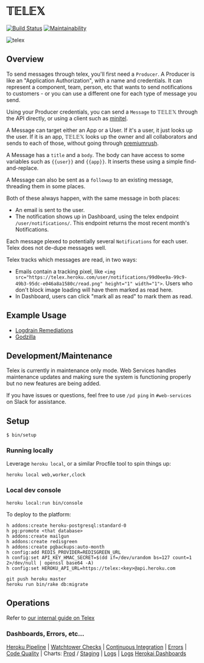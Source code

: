 # 𝕋𝔼𝕃𝔼𝕏

[![Build Status](https://circleci.com/gh/heroku/telex.svg?style=svg)](https://circleci.com/gh/heroku/telex)
[![Maintainability](https://api.codeclimate.com/v1/badges/f23b929ebd51edf45dfd/maintainability)](https://codeclimate.com/repos/53ebf597e30ba01158015b7a/maintainability)

![telex](docs/telex-cc-by-sa-jens-ohlig.jpg)

## Overview

To send messages through telex, you'll first need a `Producer`. A Producer is like an "Application Authorization", with a name and credentials. It can represent a component, team, person, etc that wants to send notifications to customers - or you can use a different one for each type of message you send.

Using your Producer credentials, you can send a `Message` to 𝕋𝔼𝕃𝔼𝕏 through the API directly, or using a client such as [minitel](https://github.com/heroku/minitel).

A Message can target either an App or a User. If it's a user, it just looks up the user. If it is an app, 𝕋𝔼𝕃𝔼𝕏 looks up the owner and all collaborators and sends to each of those, without going through [premiumrush](https://github.com/heroku/premiumrush).

A Message has a `title` and a `body`. The body can have access to some variables such as `{{user}}` and `{{app}}`. It inserts these using a simple find-and-replace.

A Message can also be sent as a `followup` to an existing message, threading them in some places.

Both of these always happen, with the same message in both places:
- An email is sent to the user.
- The notification shows up in Dashboard, using the telex endpoint `/user/notifications/`. This endpoint returns the most recent month's  Notifications.

Each message plexed to potentially several `Notifications` for each user. Telex does not de-dupe messages well.

Telex tracks which messages are read, in two ways:
- Emails contain a tracking pixel, like `<img src="https://telex.heroku.com/user/notifications/99d0ee9a-99c9-49b3-95dc-e046a8a1580c/read.png" height="1" width="1">`. Users who don't block image loading will have them marked as read here.
- In Dashboard, users can click "mark all as read" to mark them as read.

## Example Usage

- [Logdrain Remediations](https://github.com/heroku/logdrain-remediation/blob/2fa6b0af6e8fef568dfddb2b70b5542960cf260a/lib/mediators/notifier.rb#L20-L25)
- [Godzilla](https://github.com/heroku/godzilla)

## Development/Maintenance

Telex is currently in maintenance only mode. Web Services handles maintenance
updates and making sure the system is functioning properly but no new features
are being added.

If you have issues or questions, feel free to use `/pd ping` in `#web-services`
on Slack for assistance.

## Setup

```
$ bin/setup
```

### Running locally

Leverage `heroku local`, or a similar Procfile tool to spin things up:

```shell
heroku local web,worker,clock
```

### Local dev console

```shell
heroku local:run bin/console
```

To deploy to the platform:

```
h addons:create heroku-postgresql:standard-0
h pg:promote <that database>
h addons:create mailgun
h addons:create redisgreen
h addons:create pgbackups:auto-month
h config:add REDIS_PROVIDER=REDISGREEN_URL
h config:set API_KEY_HMAC_SECRET=$(dd if=/dev/urandom bs=127 count=1 2>/dev/null | openssl base64 -A)
h config:set HEROKU_API_URL=https://telex:<key>@api.heroku.com

git push heroku master
heroku run bin/rake db:migrate
```

## Operations

Refer to [our internal guide on Telex](https://github.com/heroku/engineering-docs/blob/master/components/telex/README.md)

### Dashboards, Errors, etc…

[Heroku Pipeline](https://dashboard.heroku.com/pipelines/fc112685-54b5-4b3d-8e7d-54924fa3af4d) |
[Watchtower Checks](https://watchtower.herokai.com/apps/telex) |
[Continuous Integration](https://circleci.com/gh/heroku/workflows/telex) |
[Errors](https://rollbar.com/Heroku-3/telex/) |
[Code Quality](https://codeclimate.com/repos/53ebf597e30ba01158015b7a) |
Charts: [Prod](https://metrics.librato.com/s/spaces/54073) / [Staging](https://metrics.librato.com/s/spaces/54074) |
[Logs](https://splunk.herokai.com/en-US/app/search/search/?q=search%20index%3Dmain%20app%3Dtelex) |
[Logs](https://splunk.herokai.com/en-US/app/search/search/?q=search%20index%3A%3Amain%20component%3A%3Atelex%20stage%3A%3Aproduction)
[Herokai Dashboards](https://dashboards.herokai.com)
